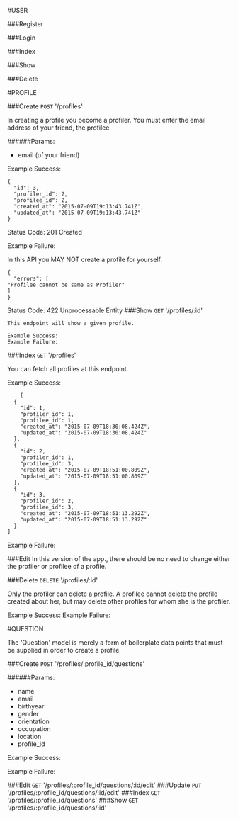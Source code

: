 #USER

###Register

###Login

###Index

###Show

###Delete

#PROFILE

###Create
```POST``` '/profiles'

In creating a profile you become a profiler.  You must enter the email address of your friend, the profilee.

######Params:


* email (of your friend)

Example Success:

```
{
  "id": 3,
  "profiler_id": 2,
  "profilee_id": 2,
  "created_at": "2015-07-09T19:13:43.741Z",
  "updated_at": "2015-07-09T19:13:43.741Z"
}
```
Status Code: 201 Created

Example Failure:

In this API you MAY NOT create a profile for yourself.

	{
	  "errors": [
    "Profilee cannot be same as Profiler"
 	]
	}

Status Code: 422 Unprocessable Entity
###Show
```GET``` '/profiles/:id'

	This endpoint will show a given profile.

	Example Success:
	Example Failure:

###Index
```GET``` '/profiles'

You can fetch all profiles at this endpoint.

Example Success:

```
	[
  {
    "id": 1,
    "profiler_id": 1,
    "profilee_id": 1,
    "created_at": "2015-07-09T18:30:08.424Z",
    "updated_at": "2015-07-09T18:30:08.424Z"
  },
  {
    "id": 2,
    "profiler_id": 1,
    "profilee_id": 3,
    "created_at": "2015-07-09T18:51:00.809Z",
    "updated_at": "2015-07-09T18:51:00.809Z"
  },
  {
    "id": 3,
    "profiler_id": 2,
    "profilee_id": 3,
    "created_at": "2015-07-09T18:51:13.292Z",
    "updated_at": "2015-07-09T18:51:13.292Z"
  }
]
```
Example Failure:

###Edit
In this version of the app., there should be no need to change either the profiler or profilee of a profile.

###Delete
```DELETE``` '/profiles/:id'

Only the profiler can delete a profile.  A profilee cannot delete the profile created about her, but may delete other profiles for whom she is the profiler.

Example Success:
Example Failure:

#QUESTION

The 'Question' model is merely a form of boilerplate data points that must be supplied in order to create a profile.

###Create
```POST``` '/profiles/:profile_id/questions'

######Params:

* name
* email
* birthyear
* gender
* orientation
* occupation
* location
* profile_id

Example Success:

Example Failure:

###Edit
```GET``` '/profiles/:profile_id/questions/:id/edit'
###Update
```PUT``` '/profiles/:profile_id/questions/:id/edit'
###Index
```GET``` '/profiles/:profile_id/questions'
###Show
```GET``` '/profiles/:profile_id/questions/:id'
